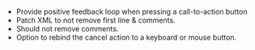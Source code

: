 - Provide positive feedback loop when pressing a call-to-action button
- Patch XML to not remove first line & comments.
- Should not remove comments.
- Option to rebind the cancel action to a keyboard or mouse button.